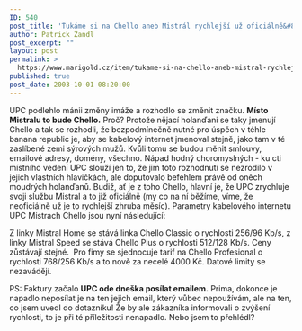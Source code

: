 ```yaml
---
ID: 540
post_title: 'Ťukáme si na Chello aneb Mistrál rychlejší už oficiálně&#8230;'
author: Patrick Zandl
post_excerpt: ""
layout: post
permalink: >
  https://www.marigold.cz/item/tukame-si-na-chello-aneb-mistral-rychlejsi-uz-oficialne
published: true
post_date: 2003-10-01 08:20:00
---
```

<P>UPC podlehlo mánii změny imáže a rozhodlo se změnit značku. <STRONG>Místo Mistralu to bude Chello.</STRONG> Proč? Protože nějací holanďani se taky jmenují Chello a tak se rozhodli, že bezpodmínečně nutné pro úspěch v téhle banana republic je, aby se kabelový internet jmenoval stejně, jako tam v té zaslíbené zemi sýrových mužů. Kvůli tomu se budou měnit smlouvy, emailové adresy, domény, všechno. Nápad hodný choromyslných - ku cti místního vedení UPC slouží jen to, že jim toto rozhodnutí se nezrodilo v jejich vlastních hlavičkách, ale doputovalo befehlem právě od oněch moudrých holanďanů. Budiž, ať je z toho Chello, hlavní je, že UPC zrychluje svoji službu Mistral a to již oficiálně (my co na ní běžíme, víme, že neoficiálně už je to rychlejší zhruba měsíc). Parametry kabelového internetu UPC Mistrach Chello jsou nyní následující:</P>
<P>Z linky Mistral Home se stává linka Chello Classic o rychlosti 256/96 Kb/s, z linky Mistral Speed se stává Chello Plus o rychlosti 512/128 Kb/s. Ceny zůstávají stejné.&#160; Pro fimy se sjednocuje tarif na Chello Profesional o rychlosti 768/256 Kb/s a to nově za necelé 4000 Kč. Datové limity se nezavádějí. </P>
<P>PS: Faktury začalo <STRONG>UPC ode dneška posílat emailem.</STRONG> Prima, dokonce je napadlo neposílat je na ten jejich email, který vůbec nepoužívám, ale na ten, co jsem uvedl do dotazníku! Že by ale zákazníka informovali o zvýšení rychlosti, to je při té příležitosti nenapadlo. Nebo jsem to přehlédl?</P>